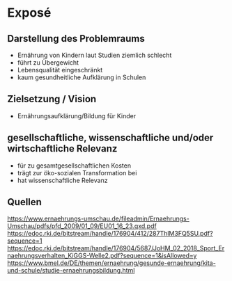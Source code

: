 # Exposé
## Darstellung des Problemraums
- Ernährung von Kindern laut Studien ziemlich schlecht
- führt zu Übergewicht
- Lebensqualität eingeschränkt
- kaum gesundheitliche Aufklärung in Schulen
  
## Zielsetzung / Vision
- Ernährungsaufklärung/Bildung für Kinder

## gesellschaftliche, wissenschaftliche und/oder wirtschaftliche Relevanz
- für zu gesamtgesellschaftlichen Kosten
- trägt zur öko-sozialen Transformation bei
- hat wissenschaftliche Relevanz

## Quellen
https://www.ernaehrungs-umschau.de/fileadmin/Ernaehrungs-Umschau/pdfs/pfd_2009/01_09/EU01_16_23.qxd.pdf
https://edoc.rki.de/bitstream/handle/176904/412/287ThlM3FQ5SU.pdf?sequence=1
https://edoc.rki.de/bitstream/handle/176904/5687/JoHM_02_2018_Sport_Ernaehrungsverhalten_KiGGS-Welle2.pdf?sequence=1&isAllowed=y
https://www.bmel.de/DE/themen/ernaehrung/gesunde-ernaehrung/kita-und-schule/studie-ernaehrungsbildung.html
